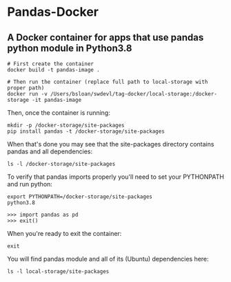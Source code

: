 Pandas-Docker
=============

A Docker container for apps that use pandas python module in Python3.8
----------------------------------------------------------------------
```
# First create the container
docker build -t pandas-image .

# Then run the container (replace full path to local-storage with proper path)
docker run -v /Users/bsloan/swdevl/tag-docker/local-storage:/docker-storage -it pandas-image
```

Then, once the container is running:
```
mkdir -p /docker-storage/site-packages
pip install pandas -t /docker-storage/site-packages
```

When that's done you may see that the site-packages directory contains pandas and all dependencies:
```
ls -l /docker-storage/site-packages
```

To verify that pandas imports properly you'll need to set your PYTHONPATH and run python:
```
export PYTHONPATH=/docker-storage/site-packages
python3.8

>>> import pandas as pd
>>> exit()
```

When you're ready to exit the container:
```
exit
```

You will find pandas module and all of its (Ubuntu) dependencies here:
```
ls -l local-storage/site-packages
```
